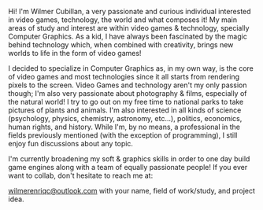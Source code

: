 Hi! I'm Wilmer Cubillan, a very passionate and curious individual interested in video games, technology, the world and what composes it!
My main areas of study and interest are within video games & technology, specially Computer Graphics. As a kid, I have always been fascinated by the
magic behind technology which, when combined with creativity, brings new worlds to life in the form of video games! 

I decided to specialize in Computer Graphics as, in my own way, is the core of video games and most technologies since it all starts from rendering pixels 
to the screen. Video Games and technology aren't my only passion though; I'm also very passionate about photography & films, especially of the natural world! I 
try to go out on my free time to national parks to take pictures of plants and animals. I'm also interested in all kinds of science (psychology, physics, 
chemistry, astronomy, etc...), politics, economics, human rights, and history. While I'm, by no means, a professional in the fields previously mentioned
(with the exception of programming), I still enjoy fun discussions about any topic.

I'm currently broadening my soft & graphics skills in order to one day build game engines along with a team of equally passionate people! If you ever want
to collab, don't hesitate to reach me at:

wilmerenriqc@outlook.com with your name, field of work/study, and project idea.



